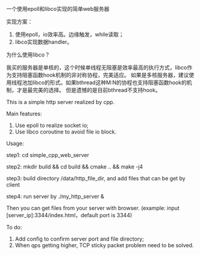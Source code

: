 一个使用epoll和libco实现的简单web服务器


实现方案：
1. 使用epoll，io效率高。边缘触发，while读取；
2. libco实现数据handler。


为什么使用libco？

我买的服务器是单核的，这个时候单线程无阻塞是效率最高的执行方式，libco作为支持阻塞函数hook机制的非对称协程，完美适应。
如果是多核服务器，建议使用线程池加libco的形式。如果bthread这种M:N的协程也支持阻塞函数hook的机制，才是最完美的选择。
但是遗憾的是目前bthread不支持hook。


This is a simple http server realized by cpp.

Main features:
1. Use epoll to realize socket io;
2. Use libco coroutine to avoid file io block.

Usage:

step1: cd simple_cpp_web_server

step2: mkdir build && cd build && cmake .. && make -j4

step3: build directory /data/http_file_dir, and add files that can be get by client

step4: run server by ./my_http_server &

Then you can get files from your server with browser. (example: input [server_ip]:3344/index.html，default port is 3344)

To do:
1. Add config to confirm server port and file directory;
2. When qps getting higher, TCP sticky packet problem need to be solved.
